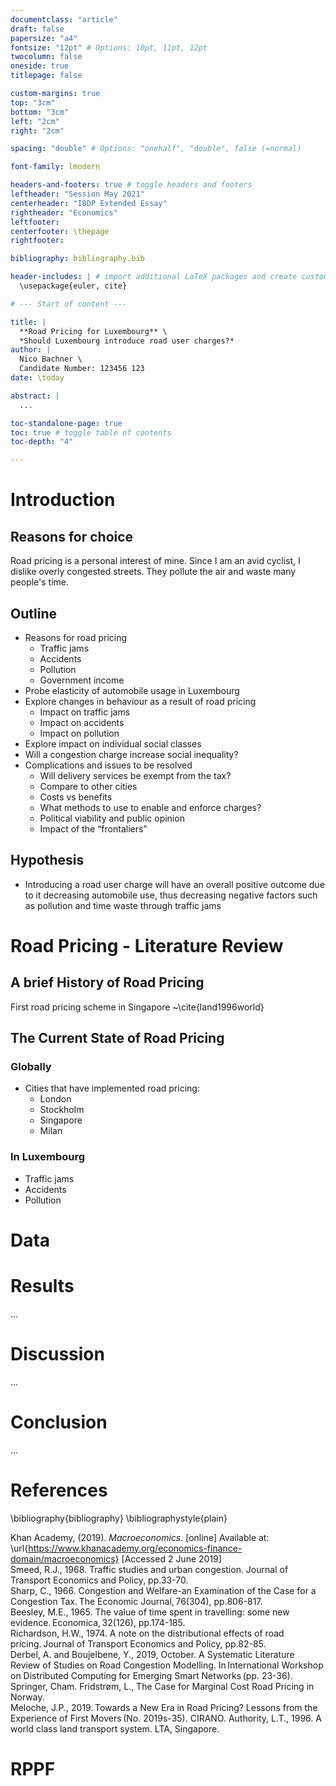 ```yaml
---
documentclass: "article"
draft: false
papersize: "a4"
fontsize: "12pt" # Options: 10pt, 11pt, 12pt
twocolumn: false
oneside: true
titlepage: false

custom-margins: true
top: "3cm"
bottom: "3cm"
left: "2cm"
right: "2cm"

spacing: "double" # Options: "onehalf", "double", false (=normal)

font-family: lmodern

headers-and-footers: true # toggle headers and footers
leftheader: "Session May 2021"
centerheader: "IBDP Extended Essay"
rightheader: "Economics"
leftfooter:
centerfooter: \thepage
rightfooter:

bibliography: bibliography.bib

header-includes: | # import additional LaTeX packages and create custom commands here
  \usepackage{euler, cite}

# --- Start of content ---

title: |
  **Road Pricing for Luxembourg** \
  *Should Luxembourg introduce road user charges?*
author: | 
  Nico Bachner \
  Candidate Number: 123456 123
date: \today

abstract: |
  ...

toc-standalone-page: true
toc: true # toggle table of contents
toc-depth: "4"

---
```

# Introduction

## Reasons for choice
Road pricing is a personal interest of mine. Since I am an avid cyclist, I dislike overly congested streets. They pollute the air and waste many people's time. 

## Outline
- Reasons for road pricing
  - Traffic jams
  - Accidents
  - Pollution
  - Government income
- Probe elasticity of automobile usage in Luxembourg 
- Explore changes in behaviour as a result of road pricing 
  - Impact on traffic jams 
  - Impact on accidents 
  - Impact on pollution 
- Explore impact on individual social classes 
- Will a congestion charge increase social inequality?
- Complications and issues to be resolved 
  - Will delivery services be exempt from the tax? 
  - Compare to other cities 
  - Costs vs benefits 
  - What methods to use to enable and enforce charges? 
  - Political viability and public opinion 
  - Impact of the “frontaliers” 

## Hypothesis
- Introducing a road user charge will have an overall positive outcome due to it decreasing automobile use, thus decreasing negative factors such as pollution and time waste through traffic jams

# Road Pricing - Literature Review

## A brief History of Road Pricing
First road pricing scheme in Singapore ~\cite{land1996world}

## The Current State of Road Pricing

### Globally
- Cities that have implemented road pricing:
  - London
  - Stockholm
  - Singapore
  - Milan

### In Luxembourg
- Traffic jams 
- Accidents 
- Pollution

# Data


# Results
...
    
# Discussion
...

# Conclusion
...

# References

\bibliography{bibliography}
\bibliographystyle{plain}

Khan Academy, (2019). *Macroeconomics*. [online] Available at: \url{https://www.khanacademy.org/economics-finance-domain/macroeconomics} [Accessed 2 June 2019] \
Smeed, R.J., 1968. Traffic studies and urban congestion. Journal of Transport Economics and Policy, pp.33-70. \
Sharp, C., 1966. Congestion and Welfare-an Examination of the Case for a Congestion Tax. The Economic Journal, 76(304), pp.806-817. \
Beesley, M.E., 1965. The value of time spent in travelling: some new evidence. Economica, 32(126), pp.174-185. \
Richardson, H.W., 1974. A note on the distributional effects of road pricing. Journal of Transport Economics and Policy, pp.82-85. \
Derbel, A. and Boujelbene, Y., 2019, October. A Systematic Literature Review of Studies on Road Congestion Modelling. In International Workshop on Distributed Computing for Emerging Smart Networks (pp. 23-36). Springer, Cham. 
Fridstrøm, L., The Case for Marginal Cost Road Pricing in Norway. \
Meloche, J.P., 2019. Towards a New Era in Road Pricing? Lessons from the Experience of First Movers (No. 2019s-35). CIRANO. 
Authority, L.T., 1996. A world class land transport system. LTA, Singapore.

# RPPF